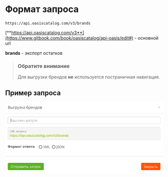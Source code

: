 # Формат запроса

```text
https://api.oasiscatalog.com/v3/brands
```

[**https://api.oasiscatalog.com/v3**](https://www.gitbook.com/book/oasiscatalog/api-oasis/edit#) - основной url

**brands** - экспорт остатков

> ### Обратите внимание
>
> Для выгрузки брендов **не** используется постраничная навигация.

## Пример запроса

![](../../../../.gitbook/assets/brands.png)

